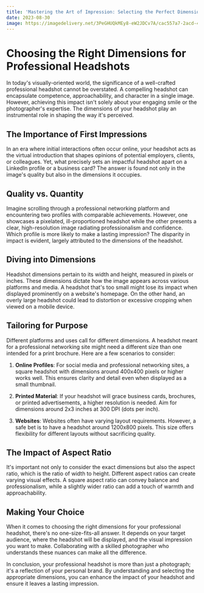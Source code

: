 ```yaml
---
title: 'Mastering the Art of Impression: Selecting the Perfect Dimensions for Professional Headshots'
date: 2023-08-30
image: https://imagedelivery.net/3PeGHUQkMEy8-eW2JDCv7A/cac557a7-2acd-40d8-ce26-c244b3c5c600/hq
---
```


# Choosing the Right Dimensions for Professional Headshots

In today's visually-oriented world, the significance of a well-crafted professional headshot cannot be overstated. A compelling headshot can encapsulate competence, approachability, and character in a single image. However, achieving this impact isn't solely about your engaging smile or the photographer's expertise. The dimensions of your headshot play an instrumental role in shaping the way it's perceived.

## The Importance of First Impressions

In an era where initial interactions often occur online, your headshot acts as the virtual introduction that shapes opinions of potential employers, clients, or colleagues. Yet, what precisely sets an impactful headshot apart on a LinkedIn profile or a business card? The answer is found not only in the image's quality but also in the dimensions it occupies.

## Quality vs. Quantity

Imagine scrolling through a professional networking platform and encountering two profiles with comparable achievements. However, one showcases a pixelated, ill-proportioned headshot while the other presents a clear, high-resolution image radiating professionalism and confidence. Which profile is more likely to make a lasting impression? The disparity in impact is evident, largely attributed to the dimensions of the headshot.

## Diving into Dimensions

Headshot dimensions pertain to its width and height, measured in pixels or inches. These dimensions dictate how the image appears across various platforms and media. A headshot that's too small might lose its impact when displayed prominently on a website's homepage. On the other hand, an overly large headshot could lead to distortion or excessive cropping when viewed on a mobile device.

## Tailoring for Purpose

Different platforms and uses call for different dimensions. A headshot meant for a professional networking site might need a different size than one intended for a print brochure. Here are a few scenarios to consider:

1. **Online Profiles**: For social media and professional networking sites, a square headshot with dimensions around 400x400 pixels or higher works well. This ensures clarity and detail even when displayed as a small thumbnail.

2. **Printed Material**: If your headshot will grace business cards, brochures, or printed advertisements, a higher resolution is needed. Aim for dimensions around 2x3 inches at 300 DPI (dots per inch).

3. **Websites**: Websites often have varying layout requirements. However, a safe bet is to have a headshot around 1200x800 pixels. This size offers flexibility for different layouts without sacrificing quality.

## The Impact of Aspect Ratio

It's important not only to consider the exact dimensions but also the aspect ratio, which is the ratio of width to height. Different aspect ratios can create varying visual effects. A square aspect ratio can convey balance and professionalism, while a slightly wider ratio can add a touch of warmth and approachability.

## Making Your Choice

When it comes to choosing the right dimensions for your professional headshot, there's no one-size-fits-all answer. It depends on your target audience, where the headshot will be displayed, and the visual impression you want to make. Collaborating with a skilled photographer who understands these nuances can make all the difference.

In conclusion, your professional headshot is more than just a photograph; it's a reflection of your personal brand. By understanding and selecting the appropriate dimensions, you can enhance the impact of your headshot and ensure it leaves a lasting impression.

